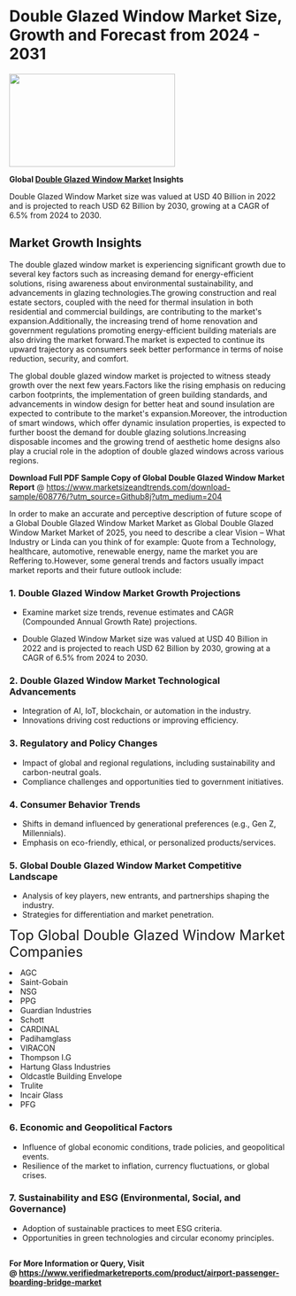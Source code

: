 <H1>Double Glazed Window Market Size, Growth and Forecast from 2024 - 2031</H1><img class="aligncenter size-medium wp-image-584254" src="https://thirdeyenews.in/wp-content/uploads/2024/09/Global-Market-Research-300x168.jpeg" alt="" width="300" height="168" /><p><strong>Global&nbsp;<a href="https://www.marketsizeandtrends.com/download-sample/608776/?utm_source=Github8j?utm_medium=204">Double Glazed Window Market</a> Insights</strong></p><p>Double Glazed Window Market size was valued at USD 40 Billion in 2022 and is projected to reach USD 62 Billion by 2030, growing at a CAGR of 6.5% from 2024 to 2030.</p><p><h2>Market Growth Insights</h2> <p>The double glazed window market is experiencing significant growth due to several key factors such as increasing demand for energy-efficient solutions, rising awareness about environmental sustainability, and advancements in glazing technologies.The growing construction and real estate sectors, coupled with the need for thermal insulation in both residential and commercial buildings, are contributing to the market's expansion.Additionally, the increasing trend of home renovation and government regulations promoting energy-efficient building materials are also driving the market forward.The market is expected to continue its upward trajectory as consumers seek better performance in terms of noise reduction, security, and comfort.</p> <p>The global double glazed window market is projected to witness steady growth over the next few years.Factors like the rising emphasis on reducing carbon footprints, the implementation of green building standards, and advancements in window design for better heat and sound insulation are expected to contribute to the market's expansion.Moreover, the introduction of smart windows, which offer dynamic insulation properties, is expected to further boost the demand for double glazing solutions.Increasing disposable incomes and the growing trend of aesthetic home designs also play a crucial role in the adoption of double glazed windows across various regions.</p> <p><span class=""><strong>Download Full PDF Sample Copy of Global Double Glazed Window Market Report</strong> @ <a href="https://www.marketsizeandtrends.com/download-sample/608776/?utm_source=Github8j?utm_medium=204" target="_blank">https://www.marketsizeandtrends.com/download-sample/608776/?utm_source=Github8j?utm_medium=204</a></span></p><p>In order to make an accurate and perceptive description of future scope of a Global&nbsp;Double Glazed Window Market Market as Global&nbsp;Double Glazed Window Market Market of 2025, you need to describe a clear Vision &ndash; What Industry or Linda can you think of for example: Quote from a Technology, healthcare, automotive, renewable energy, name the market you are Reffering to.However, some general trends and factors usually impact market reports and their future outlook include:</p><h3>1.&nbsp;<strong>Double Glazed Window Market Growth Projections</strong></h3><ul><li>Examine market size trends, revenue estimates and CAGR (Compounded Annual Growth Rate) projections.</li><li><p>Double Glazed Window Market size was valued at USD 40 Billion in 2022 and is projected to reach USD 62 Billion by 2030, growing at a CAGR of 6.5% from 2024 to 2030.</p></li></ul><h3>2.&nbsp;<strong>Double Glazed Window Market Technological Advancements</strong></h3><ul><li>Integration of AI, IoT, blockchain, or automation in the industry.</li><li>Innovations driving cost reductions or improving efficiency.</li></ul><h3>3.&nbsp;<strong>Regulatory and Policy Changes</strong></h3><ul><li>Impact of global and regional regulations, including sustainability and carbon-neutral goals.</li><li>Compliance challenges and opportunities tied to government initiatives.</li></ul><h3>4.&nbsp;<strong>Consumer Behavior Trends</strong></h3><ul><li>Shifts in demand influenced by generational preferences (e.g., Gen Z, Millennials).</li><li>Emphasis on eco-friendly, ethical, or personalized products/services.</li></ul><h3>5.&nbsp;<strong>Global Double Glazed Window Market Competitive Landscape</strong></h3><ul><li>Analysis of key players, new entrants, and partnerships shaping the industry.</li><li>Strategies for differentiation and market penetration.</li></ul><p data-pm-slice="1 1 []"><span style="color: inherit; font-family: inherit; font-size: 25px;">Top Global Double Glazed Window Market Companies</span></p><div class="" data-test-id=""><p><li>AGC</li><li> Saint-Gobain</li><li> NSG</li><li> PPG</li><li> Guardian Industries</li><li> Schott</li><li> CARDINAL</li><li> Padihamglass</li><li> VIRACON</li><li> Thompson I.G</li><li> Hartung Glass Industries</li><li> Oldcastle Building Envelope</li><li> Trulite</li><li>  Incair Glass</li><li> PFG</li></p></div><h3>6.&nbsp;<strong>Economic and Geopolitical Factors</strong></h3><ul><li>Influence of global economic conditions, trade policies, and geopolitical events.</li><li>Resilience of the market to inflation, currency fluctuations, or global crises.</li></ul><h3>7.&nbsp;<strong>Sustainability and ESG (Environmental, Social, and Governance)</strong></h3><ul><li>Adoption of sustainable practices to meet ESG criteria.</li><li>Opportunities in green technologies and circular economy principles.</li></ul><h2><strong style="font-size: 14px;">For More Information or Query, Visit @&nbsp;</strong><a style="background-color: #ffffff; font-size: 14px;" href="https://www.marketsizeandtrends.com/report/double-glazed-window-market/" target="_blank">https://www.verifiedmarketreports.com/product/airport-passenger-boarding-bridge-market</a></h2>